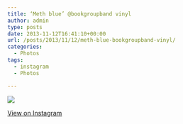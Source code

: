 ```yaml
---
title: ‘Meth blue’ @bookgroupband vinyl
author: admin
type: posts
date: 2013-11-12T16:41:10+00:00
url: /posts/2013/11/12/meth-blue-bookgroupband-vinyl/
categories:
  - Photos
tags:
  - instagram
  - Photos

---
```

<img src="http://lobban.org/wordpress//HLIC/7fae902b81e03621c7c80b8678f48220.jpg" class="instagram-image" />

<p class="view-instagram">
  <a href="http://instagram.com/p/gnwA_WKliD/">View on Instagram</a>
</p>